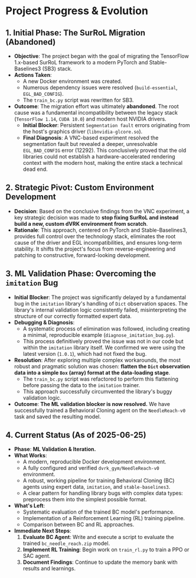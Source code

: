 # Project Progress & Evolution

## 1. Initial Phase: The SurRoL Migration (Abandoned)

-   **Objective**: The project began with the goal of migrating the TensorFlow 1.x-based SurRoL framework to a modern PyTorch and Stable-Baselines3 (SB3) stack.
-   **Actions Taken**:
    -   A new Docker environment was created.
    -   Numerous dependency issues were resolved (`build-essential`, `EGL_BAD_CONFIG`).
    -   The `train_bc.py` script was rewritten for SB3.
-   **Outcome**: The migration effort was ultimately **abandoned**. The root cause was a fundamental incompatibility between the legacy stack (`TensorFlow 1.14`, `CUDA 10.0`) and modern host NVIDIA drivers.
    -   **Initial Blocker**: Persistent `Segmentation fault` errors originating from the host's graphics driver (`libnvidia-glcore.so`).
    -   **Final Diagnosis**: A VNC-based experiment resolved the segmentation fault but revealed a deeper, unresolvable `EGL_BAD_CONFIG` error (12292). This conclusively proved that the old libraries could not establish a hardware-accelerated rendering context with the modern host, making the entire stack a technical dead end.

## 2. Strategic Pivot: Custom Environment Development

-   **Decision**: Based on the conclusive findings from the VNC experiment, a key strategic decision was made to **stop fixing SurRoL and instead build a new, custom dVRK environment from scratch**.
-   **Rationale**: This approach, centered on PyTorch and Stable-Baselines3, provides full control over the technology stack, eliminates the root cause of the driver and EGL incompatibilities, and ensures long-term stability. It shifts the project's focus from reverse-engineering and patching to constructive, forward-looking development.

## 3. ML Validation Phase: Overcoming the `imitation` Bug

-   **Initial Blocker**: The project was significantly delayed by a fundamental bug in the `imitation` library's handling of `Dict` observation spaces. The library's internal validation logic consistently failed, misinterpreting the structure of our correctly formatted expert data.
-   **Debugging & Diagnosis**:
    -   A systematic process of elimination was followed, including creating a minimal, reproducible example (`diagnose_imitation_bug.py`).
    -   This process definitively proved the issue was not in our code but within the `imitation` library itself. We confirmed we were using the latest version (`1.0.1`), which had not fixed the bug.
-   **Resolution**: After exploring multiple complex workarounds, the most robust and pragmatic solution was chosen: **flatten the `Dict` observation data into a simple `Box` (array) format at the data-loading stage**.
    -   The `train_bc.py` script was refactored to perform this flattening before passing the data to the `imitation` trainer.
    -   This approach successfully circumvented the library's buggy validation logic.
-   **Outcome**: **The ML validation blocker is now resolved.** We have successfully trained a Behavioral Cloning agent on the `NeedleReach-v0` task and saved the resulting model.

## 4. Current Status (As of 2025-06-25)

-   **Phase**: **ML Validation & Iteration.**
-   **What Works**:
    -   A modern, reproducible Docker development environment.
    -   A fully configured and verified `dvrk_gym/NeedleReach-v0` environment.
    -   A robust, working pipeline for training Behavioral Cloning (BC) agents using expert data, `imitation`, and `stable-baselines3`.
    -   A clear pattern for handling library bugs with complex data types: preprocess them into the simplest possible format.
-   **What's Left**:
    -   Systematic evaluation of the trained BC model's performance.
    -   Implementation of a Reinforcement Learning (RL) training pipeline.
    -   Comparison between BC and RL approaches.
-   **Immediate Next Steps**:
    1.  **Evaluate BC Agent**: Write and execute a script to evaluate the trained `bc_needle_reach.zip` model.
    2.  **Implement RL Training**: Begin work on `train_rl.py` to train a PPO or SAC agent.
    3.  **Document Findings**: Continue to update the memory bank with results and learnings.
